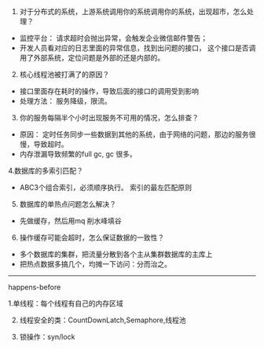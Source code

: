 1. 对于分布式的系统，上游系统调用你的系统调用你的系统，出现超市，怎么处理？

- 监控平台： 请求超时会抛出异常，会触发企业微信邮件警告；
- 开发人员看对应的日志里面的异常信息，找到出问题的接口，
这个接口是否调用了外部系统，定位问题是外部的还是内部的。

2. 核心线程池被打满了的原因？
- 接口里面存在耗时的操作，导致后面的接口的调用受到影响
- 处理方法： 服务降级，限流。

3. 你的服务每隔半个小时出现服务不可用的情况，怎么排查？
- 原因： 定时任务同步一些数据到其他的系统，由于网络的问题，那边的服务很慢，导致超时。
- 内存泄漏导致频繁的full gc, gc 很多。

4.数据库的多索引匹配？
- ABC3个组合索引，必须顺序执行。 索引的最左匹配原则

5. 数据库的单热点问题怎么解决？
- 先做缓存，然后用mq 削水峰填谷

6. 操作缓存可能会超时，怎么保证数据的一致性？
- 多个数据库的集群，把流量分散到各个主从集群数据库的主库上
- 把热点数据多搞几个，均摊一下访问：分而治之。

---
happens-before

1.单线程：每个线程有自己的内存区域

2. 线程安全的类：CountDownLatch,Semaphore,线程池

3. 锁操作：syn/lock